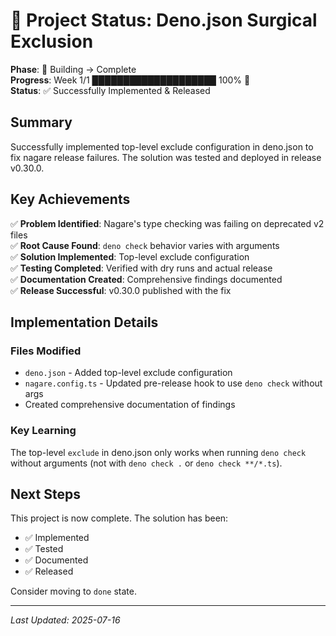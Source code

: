 # 🌿 Project Status: Deno.json Surgical Exclusion

**Phase**: 🌳 Building → Complete\
**Progress**: Week 1/1 ████████████████████ 100% 🍃\
**Status**: ✅ Successfully Implemented & Released

## Summary

Successfully implemented top-level exclude configuration in deno.json to fix nagare release failures. The solution was
tested and deployed in release v0.30.0.

## Key Achievements

✅ **Problem Identified**: Nagare's type checking was failing on deprecated v2 files\
✅ **Root Cause Found**: `deno check` behavior varies with arguments\
✅ **Solution Implemented**: Top-level exclude configuration\
✅ **Testing Completed**: Verified with dry runs and actual release\
✅ **Documentation Created**: Comprehensive findings documented\
✅ **Release Successful**: v0.30.0 published with the fix

## Implementation Details

### Files Modified

- `deno.json` - Added top-level exclude configuration
- `nagare.config.ts` - Updated pre-release hook to use `deno check` without args
- Created comprehensive documentation of findings

### Key Learning

The top-level `exclude` in deno.json only works when running `deno check` without arguments (not with `deno check .` or
`deno check **/*.ts`).

## Next Steps

This project is now complete. The solution has been:

- ✅ Implemented
- ✅ Tested
- ✅ Documented
- ✅ Released

Consider moving to `done` state.

---

_Last Updated: 2025-07-16_
